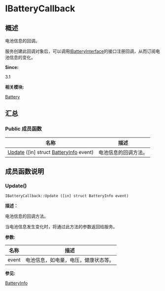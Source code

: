 # IBatteryCallback


## **概述**

电池信息的回调。

服务创建此回调对象后，可以调用[IBatteryInterface](interface_i_battery_interface.md)的接口注册回调，从而订阅电池信息的变化。

**Since:**

3.1

**相关模块:**

[Battery](battery.md)


## **汇总**


### Public 成员函数

  | 名称 | 描述 | 
| -------- | -------- |
| [Update](#update)&nbsp;([in]&nbsp;struct&nbsp;[BatteryInfo](_battery_info.md)&nbsp;event) | 电池信息的回调方法。 | 


## **成员函数说明**


### Update()

  
```
IBatteryCallback::Update ([in] struct BatteryInfo event)
```

**描述：**

电池信息的回调方法。

当电池信息发生变化时，将通过此方法的参数返回给服务。

**参数:**

  | 名称 | 描述 | 
| -------- | -------- |
| event | 电池信息，如电量，电压，健康状态等。 | 

**参见:**

[BatteryInfo](_battery_info.md)
